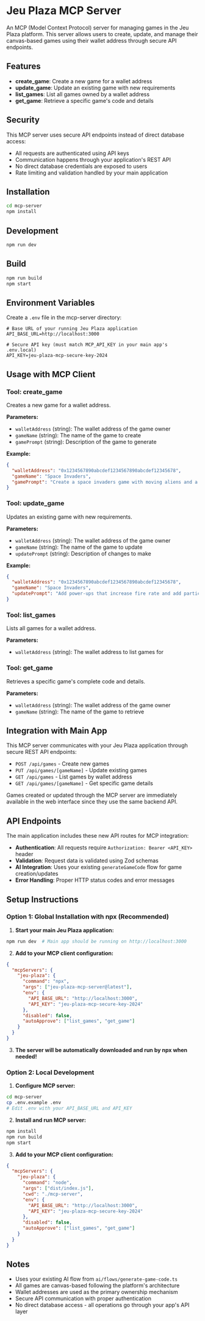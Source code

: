 # Jeu Plaza MCP Server

An MCP (Model Context Protocol) server for managing games in the Jeu Plaza platform. This server allows users to create, update, and manage their canvas-based games using their wallet address through secure API endpoints.

## Features

- **create_game**: Create a new game for a wallet address
- **update_game**: Update an existing game with new requirements
- **list_games**: List all games owned by a wallet address
- **get_game**: Retrieve a specific game's code and details

## Security

This MCP server uses secure API endpoints instead of direct database access:
- All requests are authenticated using API keys
- Communication happens through your application's REST API
- No direct database credentials are exposed to users
- Rate limiting and validation handled by your main application

## Installation

```bash
cd mcp-server
npm install
```

## Development

```bash
npm run dev
```

## Build

```bash
npm run build
npm start
```

## Environment Variables

Create a `.env` file in the mcp-server directory:

```env
# Base URL of your running Jeu Plaza application
API_BASE_URL=http://localhost:3000

# Secure API key (must match MCP_API_KEY in your main app's .env.local)
API_KEY=jeu-plaza-mcp-secure-key-2024
```

## Usage with MCP Client

### Tool: create_game

Creates a new game for a wallet address.

**Parameters:**
- `walletAddress` (string): The wallet address of the game owner
- `gameName` (string): The name of the game to create
- `gamePrompt` (string): Description of the game to generate

**Example:**
```json
{
  "walletAddress": "0x1234567890abcdef1234567890abcdef12345678",
  "gameName": "Space Invaders",
  "gamePrompt": "Create a space invaders game with moving aliens and a player ship that can shoot"
}
```

### Tool: update_game

Updates an existing game with new requirements.

**Parameters:**
- `walletAddress` (string): The wallet address of the game owner
- `gameName` (string): The name of the game to update
- `updatePrompt` (string): Description of changes to make

**Example:**
```json
{
  "walletAddress": "0x1234567890abcdef1234567890abcdef12345678",
  "gameName": "Space Invaders",
  "updatePrompt": "Add power-ups that increase fire rate and add particle effects when aliens are destroyed"
}
```

### Tool: list_games

Lists all games for a wallet address.

**Parameters:**
- `walletAddress` (string): The wallet address to list games for

### Tool: get_game

Retrieves a specific game's complete code and details.

**Parameters:**
- `walletAddress` (string): The wallet address of the game owner
- `gameName` (string): The name of the game to retrieve

## Integration with Main App

This MCP server communicates with your Jeu Plaza application through secure REST API endpoints:

- `POST /api/games` - Create new games
- `PUT /api/games/[gameName]` - Update existing games  
- `GET /api/games` - List games by wallet address
- `GET /api/games/[gameName]` - Get specific game details

Games created or updated through the MCP server are immediately available in the web interface since they use the same backend API.

## API Endpoints

The main application includes these new API routes for MCP integration:

- **Authentication**: All requests require `Authorization: Bearer <API_KEY>` header
- **Validation**: Request data is validated using Zod schemas
- **AI Integration**: Uses your existing `generateGameCode` flow for game creation/updates
- **Error Handling**: Proper HTTP status codes and error messages

## Setup Instructions

### Option 1: Global Installation with npx (Recommended)

1. **Start your main Jeu Plaza application:**
```bash
npm run dev  # Main app should be running on http://localhost:3000
```

2. **Add to your MCP client configuration:**
```json
{
  "mcpServers": {
    "jeu-plaza": {
      "command": "npx",
      "args": ["jeu-plaza-mcp-server@latest"],
      "env": {
        "API_BASE_URL": "http://localhost:3000",
        "API_KEY": "jeu-plaza-mcp-secure-key-2024"
      },
      "disabled": false,
      "autoApprove": ["list_games", "get_game"]
    }
  }
}
```

3. **The server will be automatically downloaded and run by npx when needed!**

### Option 2: Local Development

1. **Configure MCP server:**
```bash
cd mcp-server
cp .env.example .env
# Edit .env with your API_BASE_URL and API_KEY
```

2. **Install and run MCP server:**
```bash
npm install
npm run build
npm start
```

3. **Add to your MCP client configuration:**
```json
{
  "mcpServers": {
    "jeu-plaza": {
      "command": "node",
      "args": ["dist/index.js"],
      "cwd": "./mcp-server",
      "env": {
        "API_BASE_URL": "http://localhost:3000",
        "API_KEY": "jeu-plaza-mcp-secure-key-2024"
      },
      "disabled": false,
      "autoApprove": ["list_games", "get_game"]
    }
  }
}
```

## Notes

- Uses your existing AI flow from `ai/flows/generate-game-code.ts`
- All games are canvas-based following the platform's architecture
- Wallet addresses are used as the primary ownership mechanism
- Secure API communication with proper authentication
- No direct database access - all operations go through your app's API layer